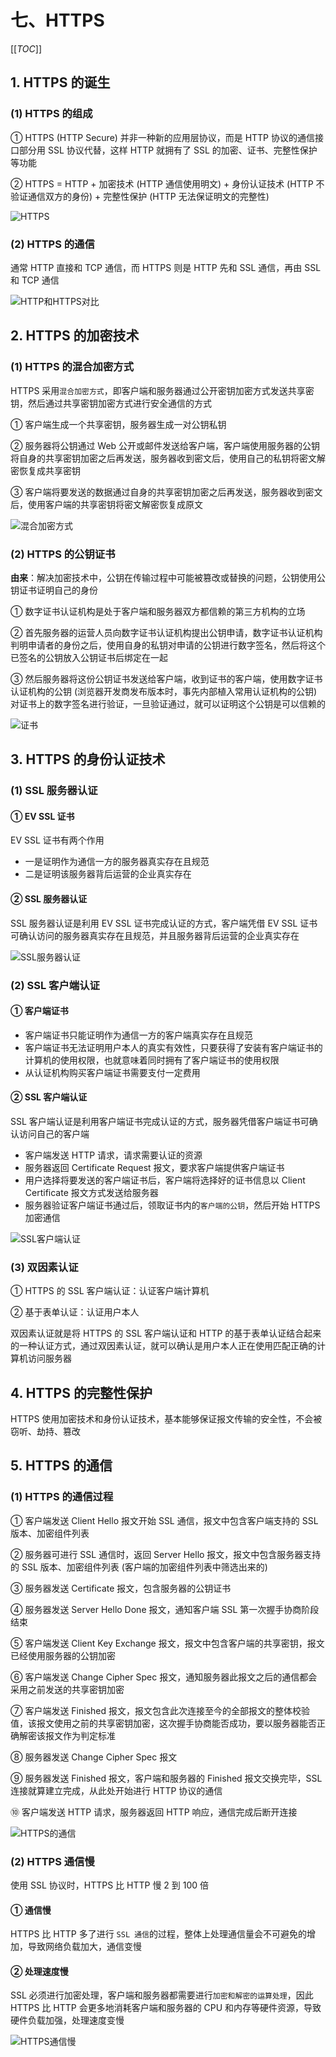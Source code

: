 # 七、HTTPS

[[_TOC_]]

## 1. HTTPS 的诞生

### (1) HTTPS 的组成

① HTTPS (HTTP Secure) 并非一种新的应用层协议，而是 HTTP 协议的通信接口部分用 SSL 协议代替，这样 HTTP 就拥有了 SSL 的加密、证书、完整性保护等功能

② HTTPS = HTTP + 加密技术 (HTTP 通信使用明文) + 身份认证技术 (HTTP 不验证通信双方的身份) + 完整性保护 (HTTP 无法保证明文的完整性)

![HTTPS](../../../images/计算机网络/HTTP协议/HTTPS/HTTPS.png)

### (2) HTTPS 的通信

通常 HTTP 直接和 TCP 通信，而 HTTPS 则是 HTTP 先和 SSL 通信，再由 SSL 和 TCP 通信

![HTTP和HTTPS对比](../../../images/计算机网络/HTTP协议/HTTPS/HTTP和HTTPS对比.png)

## 2. HTTPS 的加密技术

### (1) HTTPS 的混合加密方式

HTTPS 采用`混合加密方式`，即客户端和服务器通过公开密钥加密方式发送共享密钥，然后通过共享密钥加密方式进行安全通信的方式

① 客户端生成一个共享密钥，服务器生成一对公钥私钥

② 服务器将公钥通过 Web 公开或邮件发送给客户端，客户端使用服务器的公钥将自身的共享密钥加密之后再发送，服务器收到密文后，使用自己的私钥将密文解密恢复成共享密钥

③ 客户端将要发送的数据通过自身的共享密钥加密之后再发送，服务器收到密文后，使用客户端的共享密钥将密文解密恢复成原文

![混合加密方式](../../../images/计算机网络/网络安全/加密技术/混合加密方式.png)

### (2) HTTPS 的公钥证书

**由来**：解决加密技术中，公钥在传输过程中可能被篡改或替换的问题，公钥使用公钥证书证明自己的身份

① 数字证书认证机构是处于客户端和服务器双方都信赖的第三方机构的立场

② 首先服务器的运营人员向数字证书认证机构提出公钥申请，数字证书认证机构判明申请者的身份之后，使用自身的私钥对申请的公钥进行数字签名，然后将这个已签名的公钥放入公钥证书后绑定在一起

③ 然后服务器将这份公钥证书发送给客户端，收到证书的客户端，使用数字证书认证机构的公钥 (浏览器开发商发布版本时，事先内部植入常用认证机构的公钥) 对证书上的数字签名进行验证，一旦验证通过，就可以证明这个公钥是可以信赖的

![证书](../../../images/计算机网络/网络安全/加密技术/证书.png)

## 3. HTTPS 的身份认证技术

### (1) SSL 服务器认证

#### ① EV SSL 证书

EV SSL 证书有两个作用

* 一是证明作为通信一方的服务器真实存在且规范
* 二是证明该服务器背后运营的企业真实存在

#### ② SSL 服务器认证

SSL 服务器认证是利用 EV SSL 证书完成认证的方式，客户端凭借 EV SSL 证书可确认访问的服务器真实存在且规范，并且服务器背后运营的企业真实存在

![SSL服务器认证](../../../images/计算机网络/网络安全/身份认证技术/SSL服务器认证.png)

### (2) SSL 客户端认证

#### ① 客户端证书

* 客户端证书只能证明作为通信一方的客户端真实存在且规范
* 客户端证书无法证明用户本人的真实有效性，只要获得了安装有客户端证书的计算机的使用权限，也就意味着同时拥有了客户端证书的使用权限
* 从认证机构购买客户端证书需要支付一定费用

#### ② SSL 客户端认证

SSL 客户端认证是利用客户端证书完成认证的方式，服务器凭借客户端证书可确认访问自己的客户端

* 客户端发送 HTTP 请求，请求需要认证的资源
* 服务器返回 Certificate Request 报文，要求客户端提供客户端证书
* 用户选择将要发送的客户端证书后，客户端将选择好的证书信息以 Client Certificate 报文方式发送给服务器
* 服务器验证客户端证书通过后，领取证书内的`客户端的公钥`，然后开始 HTTPS 加密通信

![SSL客户端认证](../../../images/计算机网络/网络安全/身份认证技术/SSL客户端认证.png)

### (3) 双因素认证

① HTTPS 的 SSL 客户端认证：认证客户端计算机

② 基于表单认证：认证用户本人

双因素认证就是将 HTTPS 的 SSL 客户端认证和 HTTP 的基于表单认证结合起来的一种认证方式，通过双因素认证，就可以确认是用户本人正在使用匹配正确的计算机访问服务器

## 4. HTTPS 的完整性保护

HTTPS 使用加密技术和身份认证技术，基本能够保证报文传输的安全性，不会被窃听、劫持、篡改

## 5. HTTPS 的通信

### (1) HTTPS 的通信过程

① 客户端发送 Client Hello 报文开始 SSL 通信，报文中包含客户端支持的 SSL 版本、加密组件列表

② 服务器可进行 SSL 通信时，返回 Server Hello 报文，报文中包含服务器支持的 SSL 版本、加密组件列表 (客户端的加密组件列表中筛选出来的)

③ 服务器发送 Certificate 报文，包含服务器的公钥证书

④ 服务器发送 Server Hello Done 报文，通知客户端 SSL 第一次握手协商阶段结束

⑤ 客户端发送 Client Key Exchange 报文，报文中包含客户端的共享密钥，报文已经使用服务器的公钥加密

⑥ 客户端发送 Change Cipher Spec 报文，通知服务器此报文之后的通信都会采用之前发送的共享密钥加密

⑦ 客户端发送 Finished 报文，报文包含此次连接至今的全部报文的整体校验值，该报文使用之前的共享密钥加密，这次握手协商能否成功，要以服务器能否正确解密该报文作为判定标准

⑧ 服务器发送 Change Cipher Spec 报文

⑨ 服务器发送 Finished 报文，客户端和服务器的 Finished 报文交换完毕，SSL 连接就算建立完成，从此处开始进行 HTTP 协议的通信

⑩ 客户端发送 HTTP 请求，服务器返回 HTTP 响应，通信完成后断开连接

![HTTPS的通信](../../../images/计算机网络/HTTP协议/HTTPS/HTTPS的通信.png)

### (2) HTTPS 通信慢

使用 SSL 协议时，HTTPS 比 HTTP 慢 2 到 100 倍

#### ① 通信慢

HTTPS 比 HTTP 多了进行 `SSL 通信`的过程，整体上处理通信量会不可避免的增加，导致网络负载加大，通信变慢

#### ② 处理速度慢

SSL 必须进行加密处理，客户端和服务器都需要进行`加密和解密的运算处理`，因此 HTTPS 比 HTTP 会更多地消耗客户端和服务器的 CPU 和内存等硬件资源，导致硬件负载加强，处理速度变慢

![HTTPS通信慢](../../../images/计算机网络/HTTP协议/HTTPS/HTTPS通信慢.png)

